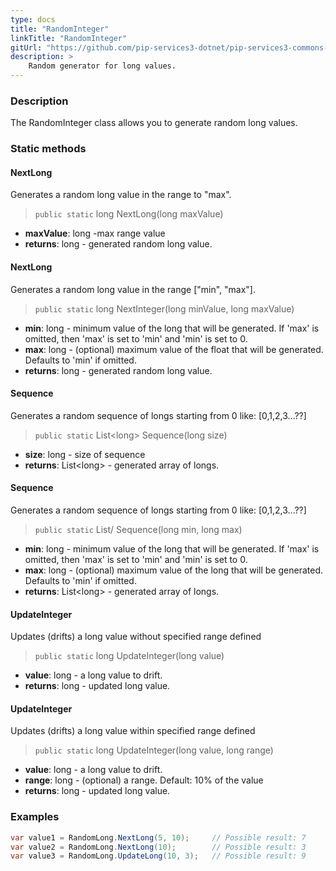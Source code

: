 ```yaml
---
type: docs
title: "RandomInteger"
linkTitle: "RandomInteger"
gitUrl: "https://github.com/pip-services3-dotnet/pip-services3-commons-dotnet"
description: >
    Random generator for long values.
---
```


### Description

The RandomInteger class allows you to generate random long values.

### Static methods

#### NextLong
Generates a random long value in the range to "max".

> `public static` long NextLong(long maxValue)

- **maxValue**: long -max range value
- **returns**: long - generated random long value.


#### NextLong
Generates a random long value in the range ["min", "max"].

> `public static` long NextInteger(long minValue, long maxValue)

- **min**: long - minimum value of the long that will be generated. 
If 'max' is omitted, then 'max' is set to 'min' and 'min' is set to 0.
- **max**: long - (optional) maximum value of the float that will be generated. Defaults to 'min' if omitted.
- **returns**: long - generated random long value.


#### Sequence
Generates a random sequence of longs starting from 0 like: [0,1,2,3...??]

> `public static` List\<long\> Sequence(long size)

- **size**: long - size of sequence
- **returns**: List\<long\> - generated array of longs.


#### Sequence
Generates a random sequence of longs starting from 0 like: [0,1,2,3...??]

> `public static` List/<long/> Sequence(long min, long max)

- **min**: long - minimum value of the long that will be generated. 
If 'max' is omitted, then 'max' is set to 'min' and 'min' is set to 0.
- **max**: long - (optional) maximum value of the long that will be generated. Defaults to 'min' if omitted.
- **returns**: List\<long\> - generated array of longs.


#### UpdateInteger
Updates (drifts) a long value without specified range defined

> `public static` long UpdateInteger(long value)

- **value**: long - a long value to drift.
- **returns**: long - updated long value.


#### UpdateInteger
Updates (drifts) a long value within specified range defined

> `public static` long UpdateInteger(long value, long range)

- **value**: long - a long value to drift.
- **range**: long - (optional) a range. Default: 10% of the value
- **returns**: long - updated long value.

### Examples

```cs
var value1 = RandomLong.NextLong(5, 10);     // Possible result: 7
var value2 = RandomLong.NextLong(10);        // Possible result: 3
var value3 = RandomLong.UpdateLong(10, 3);   // Possible result: 9

```
